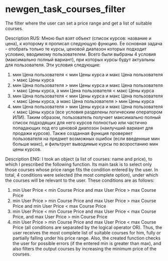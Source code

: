 # newgen_task_courses_filter
The filter where the user can set a price range and get a list of suitable courses.

Description RUS:
Мною был взят объект (список курсов: название и цена), к которому я прописал следующую функцию. Ее основная задача - отобрать только те курсы, ценовой диапазон которых подходит условию, вводимому пользователем. Всего были выбраны 4 условия (максимально полный вариант), при которых курсы будут актуальны для пользователя. Эти условия следующие: 
1) мин Цена пользователя < мин Цены курса и макс  Цена пользователя >  макс Цены курса 
2) мин Цена пользователя > мин Цены курса и макс  Цена пользователя >  макс Цены курса, а мин Цена пользователя < макс Цены курса 
3) мин Цена пользователя < мин Цены курса и макс  Цена пользователя <  макс Цены курса, а макс Цена пользователя > мин Цены курса 
4) мин Цена пользователя > мин Цены курса и макс  Цена пользователя <  макс Цены курса 
(все условия разделены логическим оператором ИЛИ). 
Таким образом, пользователь получает максимально полный список подходящих для него курсов полностью или частично попадающих под его ценовой диапозон (наилучший вариант для продажи курсов). Также созданная функция проверяет пользователя на предмет возможных ошибок (если введенные мин больше макс), и фильтрует выводимые курсы по возростанию мин цены курсов.

Description ENG:
I took an object (a list of courses: name and price), to which I prescribed the following function. Its main task is to select only those courses whose price range fits the condition entered by the user. In total, 4 conditions were selected (the most complete option), under which the courses will be relevant to the user. These conditions are as follows: 
1) min User Price < min Course Price and max User Price > max Course Price 
2) min User Price > min Course Price and max User Price > max Course Price and min User Price < max Course Price 
3) min User Price < min Course Price and max User Price < max Course Price, and max User Price > min Course Price 
4) min User Price > min Course Price and max User Price < max Course Price 
(all conditions are separated by the logical operator OR). Thus, the user receives the most complete list of suitable courses for him, fully or partially falling under his price range. Also, the created function checks the user for possible errors (if the entered min is greater than max), and also filters the output courses by increasing the minimum price of the courses.
